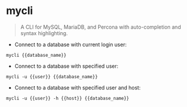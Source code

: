 # mycli

> A CLI for MySQL, MariaDB, and Percona with auto-completion and syntax highlighting.

- Connect to a database with current login user:

`mycli {{database_name}}`

- Connect to a database with specified user:

`mycli -u {{user}} {{database_name}}`

- Connect to a database with specified user and host:

`mycli -u {{user}} -h {{host}} {{database_name}}`

